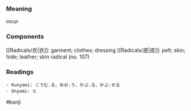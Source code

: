 ### Meaning

incur

### Components

[[Radicals/衣|衣]]: garment; clothes; dressing [[Radicals/皮|皮]]: pelt; skin; hide; leather; skin radical (no. 107)

### Readings

```
- Kunyomi: こうむ.る、おお.う、かぶ.る、かぶ.せる
- Onyomi: ヒ
```

#kanji